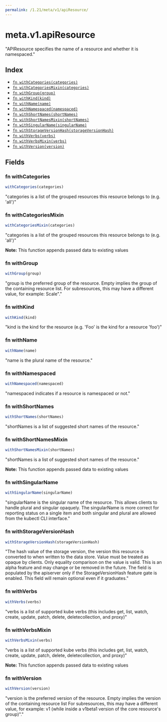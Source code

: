 ```yaml
---
permalink: /1.21/meta/v1/apiResource/
---
```


# meta.v1.apiResource

"APIResource specifies the name of a resource and whether it is namespaced."

## Index

* [`fn withCategories(categories)`](#fn-withcategories)
* [`fn withCategoriesMixin(categories)`](#fn-withcategoriesmixin)
* [`fn withGroup(group)`](#fn-withgroup)
* [`fn withKind(kind)`](#fn-withkind)
* [`fn withName(name)`](#fn-withname)
* [`fn withNamespaced(namespaced)`](#fn-withnamespaced)
* [`fn withShortNames(shortNames)`](#fn-withshortnames)
* [`fn withShortNamesMixin(shortNames)`](#fn-withshortnamesmixin)
* [`fn withSingularName(singularName)`](#fn-withsingularname)
* [`fn withStorageVersionHash(storageVersionHash)`](#fn-withstorageversionhash)
* [`fn withVerbs(verbs)`](#fn-withverbs)
* [`fn withVerbsMixin(verbs)`](#fn-withverbsmixin)
* [`fn withVersion(version)`](#fn-withversion)

## Fields

### fn withCategories

```ts
withCategories(categories)
```

"categories is a list of the grouped resources this resource belongs to (e.g. 'all')"

### fn withCategoriesMixin

```ts
withCategoriesMixin(categories)
```

"categories is a list of the grouped resources this resource belongs to (e.g. 'all')"

**Note:** This function appends passed data to existing values

### fn withGroup

```ts
withGroup(group)
```

"group is the preferred group of the resource.  Empty implies the group of the containing resource list. For subresources, this may have a different value, for example: Scale\"."

### fn withKind

```ts
withKind(kind)
```

"kind is the kind for the resource (e.g. 'Foo' is the kind for a resource 'foo')"

### fn withName

```ts
withName(name)
```

"name is the plural name of the resource."

### fn withNamespaced

```ts
withNamespaced(namespaced)
```

"namespaced indicates if a resource is namespaced or not."

### fn withShortNames

```ts
withShortNames(shortNames)
```

"shortNames is a list of suggested short names of the resource."

### fn withShortNamesMixin

```ts
withShortNamesMixin(shortNames)
```

"shortNames is a list of suggested short names of the resource."

**Note:** This function appends passed data to existing values

### fn withSingularName

```ts
withSingularName(singularName)
```

"singularName is the singular name of the resource.  This allows clients to handle plural and singular opaquely. The singularName is more correct for reporting status on a single item and both singular and plural are allowed from the kubectl CLI interface."

### fn withStorageVersionHash

```ts
withStorageVersionHash(storageVersionHash)
```

"The hash value of the storage version, the version this resource is converted to when written to the data store. Value must be treated as opaque by clients. Only equality comparison on the value is valid. This is an alpha feature and may change or be removed in the future. The field is populated by the apiserver only if the StorageVersionHash feature gate is enabled. This field will remain optional even if it graduates."

### fn withVerbs

```ts
withVerbs(verbs)
```

"verbs is a list of supported kube verbs (this includes get, list, watch, create, update, patch, delete, deletecollection, and proxy)"

### fn withVerbsMixin

```ts
withVerbsMixin(verbs)
```

"verbs is a list of supported kube verbs (this includes get, list, watch, create, update, patch, delete, deletecollection, and proxy)"

**Note:** This function appends passed data to existing values

### fn withVersion

```ts
withVersion(version)
```

"version is the preferred version of the resource.  Empty implies the version of the containing resource list For subresources, this may have a different value, for example: v1 (while inside a v1beta1 version of the core resource's group)\"."